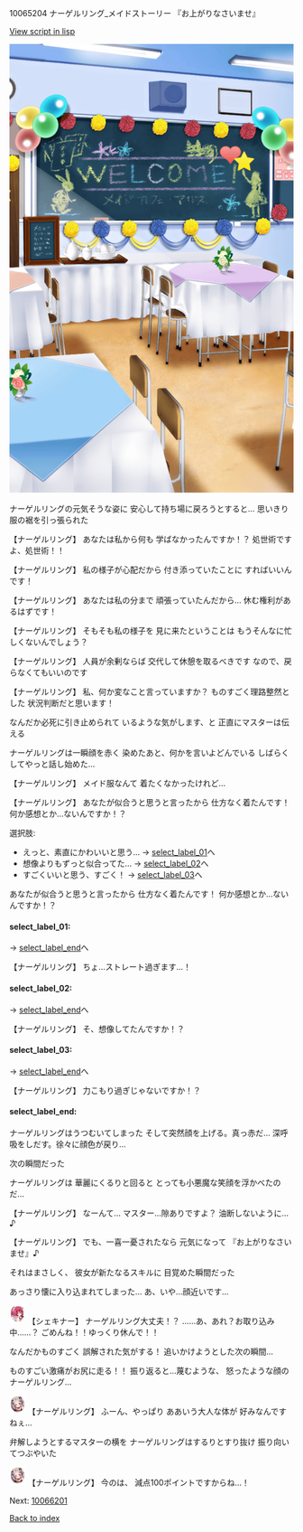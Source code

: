 10065204 ナーゲルリング_メイドストーリー 『お上がりなさいませ』

[View script in lisp](../scripts/10065204.txt)

![classroom01_culturefestival_daytime.png](../images/backgrounds/classroom01_culturefestival_daytime.png)

ナーゲルリングの元気そうな姿に
安心して持ち場に戻ろうとすると…
思いきり服の裾を引っ張られた

【ナーゲルリング】
あなたは私から何も
学ばなかったんですか！？
処世術ですよ、処世術！！

【ナーゲルリング】
私の様子が心配だから
付き添っていたことに
すればいいんです！

【ナーゲルリング】
あなたは私の分まで
頑張っていたんだから…
休む権利があるはずです！

【ナーゲルリング】
そもそも私の様子を
見に来たということは
もうそんなに忙しくないんでしょう？

【ナーゲルリング】
人員が余剰ならば
交代して休憩を取るべきです
なので、戻らなくてもいいのです

【ナーゲルリング】
私、何か変なこと言っていますか？
ものすごく理路整然とした
状況判断だと思います！

なんだか必死に引き止められて
いるような気がします、と
正直にマスターは伝える

ナーゲルリングは一瞬顔を赤く
染めたあと、何かを言いよどんでいる
しばらくしてやっと話し始めた…

【ナーゲルリング】
メイド服なんて
着たくなかったけれど…

【ナーゲルリング】
あなたが似合うと思うと言ったから
仕方なく着たんです！
何か感想とか…ないんですか！？

選択肢:
- えっと、素直にかわいいと思う… → [select_label_01](#select_label_01)へ
- 想像よりもずっと似合ってた… → [select_label_02](#select_label_02)へ
- すごくいいと思う、すごく！ → [select_label_03](#select_label_03)へ

あなたが似合うと思うと言ったから
仕方なく着たんです！
何か感想とか…ないんですか！？

#### select_label_01:
 → [select_label_end](#select_label_end)へ

【ナーゲルリング】
ちょ…ストレート過ぎます…！

#### select_label_02:
 → [select_label_end](#select_label_end)へ

【ナーゲルリング】
そ、想像してたんですか！？

#### select_label_03:
 → [select_label_end](#select_label_end)へ

【ナーゲルリング】
力こもり過ぎじゃないですか！？

#### select_label_end:

ナーゲルリングはうつむいてしまった
そして突然顔を上げる。真っ赤だ…
深呼吸をしだす。徐々に顔色が戻り…

次の瞬間だった

ナーゲルリングは
華麗にくるりと回ると
とっても小悪魔な笑顔を浮かべたのだ…

【ナーゲルリング】
なーんて…
マスター…隙ありですよ？
油断しないように…♪

【ナーゲルリング】
でも、一喜一憂されたなら
元気になって
『お上がりなさいませ』♪

それはまさしく、
彼女が新たなるスキルに
目覚めた瞬間だった

あっさり懐に入り込まれてしまった…
あ、いや…顔近いです…

<img src="../images/units/400761.png" alt="400761.png" height="34"/>
【シェキナー】
ナーゲルリング大丈夫！？
……あ、あれ？お取り込み中……？
ごめんね！！ゆっくり休んで！！

なんだかものすごく
誤解された気がする！
追いかけようとした次の瞬間…

ものすごい激痛がお尻に走る！！
振り返ると…蔑むような、
怒ったような顔のナーゲルリング…

<img src="../images/units/100651.png" alt="100651.png" height="34"/>
【ナーゲルリング】
ふーん、やっぱり
ああいう大人な体が
好みなんですねぇ…

弁解しようとするマスターの横を
ナーゲルリングはするりとすり抜け
振り向いてつぶやいた

<img src="../images/units/100651.png" alt="100651.png" height="34"/>
【ナーゲルリング】
今のは、
減点100ポイントですからね…！


Next: [10066201](10066201.md)

[Back to index](index.md)
